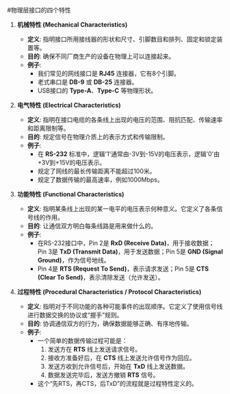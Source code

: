 #物理层接口的四个特性
1.  **机械特性 (Mechanical Characteristics)**
    *   **定义**: 指明接口所用接线器的形状和尺寸、引脚数目和排列、固定和锁定装置等。
    *   **目的**: 确保不同厂商生产的设备在物理上可以连接起来。
    *   **例子**:
        *   我们常见的网线接口是 **RJ45** 连接器，它有8个引脚。
        *   老式串口是 **DB-9** 或 **DB-25** 连接器。
        *   USB接口的 **Type-A**、**Type-C** 等物理形状。

2.  **电气特性 (Electrical Characteristics)**
    *   **定义**: 指明在接口电缆的各条线上出现的电压的范围、阻抗匹配、传输速率和距离限制等。
    *   **目的**: 规定信号在物理介质上的表示方式和传输限制。
    *   **例子**:
        *   在 **RS-232** 标准中，逻辑'1'通常由-3V到-15V的电压表示，逻辑'0'由+3V到+15V的电压表示。
        *   规定了网线的最长传输距离不能超过100米。
        *   规定了数据传输的最高速率，例如1000Mbps。

3.  **功能特性 (Functional Characteristics)**
    *   **定义**: 指明某条线上出现的某一电平的电压表示何种意义。它定义了各条信号线的作用。
    *   **目的**: 让通信双方明白每条线路是用来做什么的。
    *   **例子**:
        *   在RS-232接口中，Pin 2是 **RxD (Receive Data)**，用于接收数据；Pin 3是 **TxD (Transmit Data)**，用于发送数据；Pin 5是 **GND (Signal Ground)**，作为信号地线。
        *   Pin 4是 **RTS (Request To Send)**，表示请求发送；Pin 5是 **CTS (Clear To Send)**，表示清除发送（允许发送）。

4.  **过程特性 (Procedural Characteristics / Protocol Characteristics)**
    *   **定义**: 指明对于不同功能的各种可能事件的出现顺序。它定义了使用信号线进行数据交换的协议或“握手”规则。
    *   **目的**: 协调通信双方的行为，确保数据能够正确、有序地传输。
    *   **例子**:
        *   一个简单的数据传输过程可能是：
            1.  发送方在 **RTS** 线上发送请求信号。
            2.  接收方准备好后，在 **CTS** 线上发送允许信号作为回应。
            3.  发送方收到允许信号后，开始在 **TxD** 线上发送数据。
            4.  数据发送完毕后，发送方撤销 **RTS** 信号。
        *   这个“先RTS，再CTS，后TxD”的流程就是过程特性定义的。
